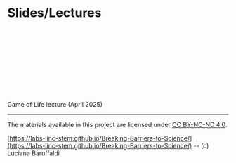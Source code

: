# Slides/Lectures

<object data="GameOfLife.pd f" type="application/pdf" width="200%" >
 <embed src="GameOfLife.pdf ">
 <p>
  Game of Life lecture (April 2025)
 </p>
 </embed>
</object>


---

The materials available in this project are licensed under [CC BY-NC-ND 4.0](https://creativecommons.org/licenses/by-nc-nd/4.0/deed.en).

[https://labs-linc-stem.github.io/Breaking-Barriers-to-Science/](https://labs-linc-stem.github.io/Breaking-Barriers-to-Science/) -- (c) Luciana Baruffaldi
